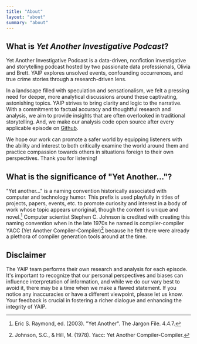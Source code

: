 ```yaml
---
title: "About"
layout: "about"
summary: "about"
---
```


## What is *Yet Another Investigative Podcast*?

Yet Another Investigative Podcast is a data-driven, nonfiction investigative and storytelling podcast hosted by two
passionate data professionals, Olivia and Brett. YAIP explores unsolved events, confounding occurrences, and true crime
stories through a research-driven lens.

In a landscape filled with speculation and sensationalism, we felt a pressing need for deeper, more analytical
discussions around these captivating, astonishing topics. YAIP strives to bring clarity and logic to the narrative. With
a commitment to factual accuracy and thoughtful research and analysis, we aim to provide insights that are often 
overlooked in traditional storytelling. And, we make our analysis code open source after every applicable episode on
[Github](https://github.com/yaipodcast).

We hope our work can promote a safer world by equipping listeners with the ability and interest to both critically
examine the world around them and practice compassion towards others in situations foreign to their own perspectives.
Thank you for listening!

## What is the significance of "Yet Another..."?

"Yet another..." is a naming convention historically associated with computer and technology humor. This prefix is used
playfully in titles of projects, papers, events, etc. to promote curiosity and interest in a body of work whose topic
appears unoriginal, though the content is unique and novel.[^fn1] Computer scientist Stephen C. Johnson is credited with
creating this naming convention when in the late 1970s he named is compiler-compiler YACC (Yet Another
Compiler-Compiler)[^fn2] because he felt there were already a plethora of compiler generation tools around at the time.

[^fn1]: Eric S. Raymond, ed. (2003). "Yet Another". The Jargon File. 4.4.7.
[^fn2]: Johnson, S.C., & Hill, M. (1978). Yacc: Yet Another Compiler-Compiler.

## Disclaimer

The YAIP team performs their own research and analysis for each episode. It's important to recognize that our personal 
perspectives and biases can influence interpretation of information, and while we do our vary best to avoid it, there 
may be a time when we make a flawed statement. If you notice any inaccuracies or have a different viewpoint, please let
us know. Your feedback is crucial in fostering a richer dialogue and enhancing the integrity of YAIP.